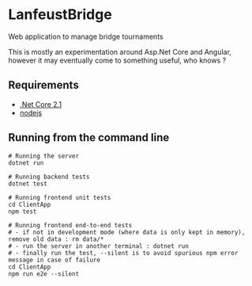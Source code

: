 # LanfeustBridge

Web application to manage bridge tournaments

This is mostly an experimentation around Asp.Net Core and Angular,
however it may eventually come to something useful, who knows ?

## Requirements

- [.Net Core 2.1](https://www.microsoft.com/net/core)
- [nodejs](https://nodejs.org)

## Running from the command line

```
# Running the server
dotnet run

# Running backend tests
dotnet test

# Running frontend unit tests
cd ClientApp
npm test

# Running frontend end-to-end tests
# - if not in development mode (where data is only kept in memory), remove old data : rm data/*
# - run the server in another terminal : dotnet run
# - finally run the test, --silent is to avoid spurious npm error message in case of failure
cd ClientApp
npm run e2e --silent
```
